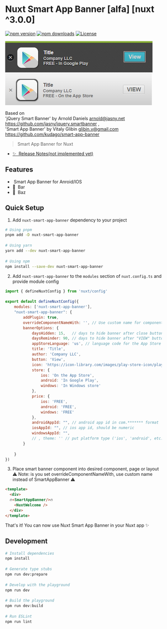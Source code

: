 # Nuxt Smart App Banner [alfa] [nuxt ^3.0.0]

[![npm version][npm-version-src]][npm-version-href]
[![npm downloads][npm-downloads-src]][npm-downloads-href]
[![License][license-src]][license-href]

![Alt text](android_view.png?raw=true "dsdfsdfsdfsdf") ![Alt text](ios_view.png?raw=true "Title")

Based on\
'jQuery Smart Banner' by Arnold Daniels <arnold@jasny.net> https://github.com/jasny/jquery.smartbanner ,\
'Smart App Banner' by Vitaly Glibin <glibin.v@gmail.com> https://github.com/kudago/smart-app-banner

> Smart App Banner for Nuxt

- [✨ &nbsp;Release Notes(not implemented yet)](/CHANGELOG.md)
<!-- - [📖 &nbsp;Documentation](https://example.com) -->

## Features

<!-- Highlight some of the features your module provide here -->
- &nbsp;Smart App Banner for Anroid/IOS
- 🚠 &nbsp;Bar
- 🌲 &nbsp;Baz

## Quick Setup

1. Add `nuxt-smart-app-banner` dependency to your project

```bash
# Using pnpm
pnpm add -D nuxt-smart-app-banner

# Using yarn
yarn add --dev nuxt-smart-app-banner

# Using npm
npm install --save-dev nuxt-smart-app-banner
```

2. Add `nuxt-smart-app-banner` to the `modules` section of `nuxt.config.ts` and provide module config

```js
import { defineNuxtConfig } from 'nuxt/config'

export default defineNuxtConfig({
    modules: ['nuxt-smart-app-banner'],
    "nuxt-smart-app-banner": {
        addPlugin: true,
        overrideComponentNameWith: '', // Use custom name for component to avoid collisions if need (default 'SmartAppBanner')
        bannerOptions: {
            daysHidden: 15,   // days to hide banner after close button is clicked (defaults to 15)
            daysReminder: 90, // days to hide banner after "VIEW" button is clicked (defaults to 90)
            appStoreLanguage: 'us', // language code for the App Store 
            title: 'Title',
            author: 'Company LLC',
            button: 'View',
            icon: 'https://icon-library.com/images/play-store-icon/play-store-icon-9.jpg', // path to application icon 
            store: {
                ios: 'On the App Store',
                android: 'In Google Play',
                windows: 'In Windows store'
            },
            price: {
                ios: 'FREE',
                android: 'FREE',
                windows: 'FREE'
            },
            androidAppId: "", // android app id in com.******* format
            iosAppId: "", // ios app id, should be numeric 
            windowsAppId: "",
            // , theme: '' // put platform type ('ios', 'android', etc.) here to force single theme on all device
        }

    }
})

```
3. Place smart banner component into desired component, page or layout\
⚠️ Note: is you set overrideComponentNameWith, use custom name instead of SmartAppBanner ⚠️
```html
<template>
  <div>
  🔥<SmartAppBanner/>🔥
    <NuxtWelcome />
  </div>
</template>
```
That's it! You can now use Nuxt Smart App Banner in your Nuxt app ✨

## Development

```bash
# Install dependencies
npm install

# Generate type stubs
npm run dev:prepare

# Develop with the playground
npm run dev

# Build the playground
npm run dev:build

# Run ESLint
npm run lint
```

<!-- Badges -->
[npm-version-src]: https://img.shields.io/npm/v/nuxt-smart-app-banner/latest.svg?style=flat&colorA=18181B&colorB=28CF8D
[npm-version-href]: https://npmjs.com/package/nuxt-smart-app-banner

[npm-downloads-src]: https://img.shields.io/npm/dm/nuxt-smart-app-banner.svg?style=flat&colorA=18181B&colorB=28CF8D
[npm-downloads-href]: https://npmjs.com/package/nuxt-smart-app-banner

[license-src]: https://img.shields.io/npm/l/nuxt-smart-app-banner.svg?style=flat&colorA=18181B&colorB=28CF8D
[license-href]: https://npmjs.com/package/nuxt-smart-app-banner

